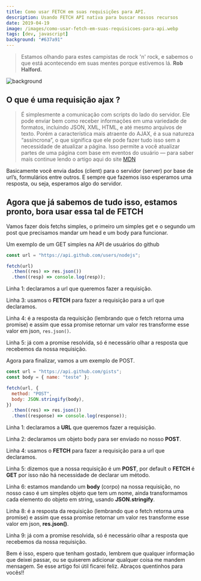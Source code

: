 ```yaml
---
title: Como usar FETCH em suas requisições para API.
description: Usando FETCH API nativa para buscar nossos recursos
date: 2019-04-19
image: /images/como-usar-fetch-em-suas-requisicoes-para-api.webp
tags: [dev, javascript]
background: "#637a91"
---
```


> Estamos olhando para estes campistas de rock 'n' rock, e sabemos o que está acontecendo em suas mentes porque estivemos lá. **Rob Halford.**

![background](/images/como-usar-fetch-em-suas-requisicoes-para-api.webp)

## O que é uma requisição ajax ?

> É simplesmente a comunicação com scripts do lado do servidor. Ele pode enviar bem como receber informações em uma variedade de formatos, incluindo JSON, XML, HTML, e até mesmo arquivos de texto. Porém a característica mais atraente do AJAX, é a sua natureza “assíncrona”, o que significa que ele pode fazer tudo isso sem a necessidade de atualizar a página. Isso permite a você atualizar partes de uma página com base em eventos do usuário — para saber mais continue lendo o artigo aqui do site [MDN](https://developer.mozilla.org/pt-BR/docs/Web/Guide/AJAX/Getting_Started)

Basicamente você envia dados (client) para o servidor (server) por base de url’s, formulários entre outros. E sempre que fazemos isso esperamos uma resposta, ou seja, esperamos algo do servidor.

## Agora que já sabemos de tudo isso, estamos pronto, bora usar essa tal de FETCH

Vamos fazer dois fetchs simples, o primeiro um simples get e o segundo um post que precisamos mandar um head e um body para funcionar.

Um exemplo de um GET simples na API de usuários do github

```javascript
const url = "https://api.github.com/users/nodejs";

fetch(url)
  .then((res) => res.json())
  .then((resp) => console.log(resp));
```

Linha 1: declaramos a url que queremos fazer a requisição.

Linha 3: usamos o **FETCH** para fazer a requisição para a url que declaramos.

Linha 4: é a resposta da requisição (lembrando que o fetch retorna uma promise) e assim que essa promise retornar um valor res transforme esse valor em json, `res.json()`.

Linha 5: já com a promise resolvida, só é necessário olhar a resposta que recebemos da nossa requisição.

Agora para finalizar, vamos a um exemplo de POST.

```javascript
const url = "https://api.github.com/gists";
const body = { name: "teste" };

fetch(url, {
  method: "POST",
  body: JSON.stringify(body),
})
  .then((res) => res.json())
  .then((response) => console.log(response));
```

Linha 1: declaramos a **URL** que queremos fazer a requisição.

Linha 2: declaramos um objeto body para ser enviado no nosso **POST**.

Linha 4: usamos o **FETCH** para fazer a requisição para a url que declaramos.

Linha 5: dizemos que a nossa requisição é um **POST**, por default o **FETCH** é **GET** por isso não há necessidade de declarar um método.

Linha 6: estamos mandando um **body** (corpo) na nossa requisição, no nosso caso é um simples objeto que tem um nome, ainda transformamos cada elemento do objeto em string, usando **JSON.stringify**.

Linha 8: é a resposta da requisição (lembrando que o fetch retorna uma promise) e assim que essa promise retornar um valor res transforme esse valor em json, **res.json()**.

Linha 9: já com a promise resolvida, só é necessário olhar a resposta que recebemos da nossa requisição.

Bem é isso, espero que tenham gostado, lembrem que qualquer informação que deixei passar, ou se quiserem adicionar qualquer coisa me mandem mensagem. Se esse artigo foi útil ficarei feliz. Abraços quentinhos para vocês!!

